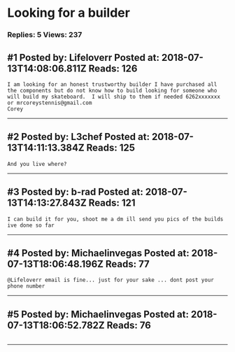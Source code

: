 # Looking for a builder

### Replies: 5 Views: 237

## \#1 Posted by: Lifeloverr Posted at: 2018-07-13T14:08:06.811Z Reads: 126

```
I am looking for an honest trustworthy builder I have purchased all the components but do not know how to build looking for someone who will build my skateboard.  I will ship to them if needed 6262xxxxxxx or mrcoreystennis@gmail.com 
Corey
```

---
## \#2 Posted by: L3chef Posted at: 2018-07-13T14:11:13.384Z Reads: 125

```
And you live where?
```

---
## \#3 Posted by: b-rad Posted at: 2018-07-13T14:13:27.843Z Reads: 121

```
I can build it for you, shoot me a dm ill send you pics of the builds ive done so far
```

---
## \#4 Posted by: Michaelinvegas Posted at: 2018-07-13T18:06:48.196Z Reads: 77

```
@Lifeloverr email is fine... just for your sake ... dont post your phone number
```

---
## \#5 Posted by: Michaelinvegas Posted at: 2018-07-13T18:06:52.782Z Reads: 76

```

```

---
